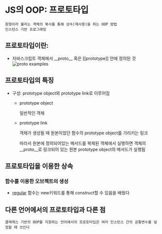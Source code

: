 # JS의 OOP: 프로토타입

    원형이라 불리는 객체의 복사를 통해 상속(재사용)을 하는 OOP 방법
    인스턴스 기반 프로그래밍


## 프로토타입이란:

- 자바스크립트 객체에서 \_\_proto__ 혹은 [[prototype]] 안에 정의된 것
![proto examples](https://user-images.githubusercontent.com/44242823/145678953-ae488a0a-0f88-4efa-af88-be49302f5d97.png)


## 프로토타입의 특징

- 구성: prototype object와 prototype link로 이루어짐
    
    - prototype object
        
        일반적인 객체
    
    - prototype link

        객체가 생성될 때 원본이었던 함수의 prototype object를 가리키는 링크
        
        따라서 원본에 정의되어있는 메서드를 복제된 객체에서 실행하면 객체의 \_\_proto__로 링크되어 있는 원본 prototype object의 메서드가 실행됨
        
        
## 프로토타입을 이용한 상속


### 함수를 이용한 오브젝트의 생성

- [regular](./FunctionRegularOrArrow.md) 함수는 new키워드를 통해 construct할 수 있음을 배웠다     


## 다른 언어에서의 프로토타입과 다른 점
    클래래스 기반의 OOP를 지원하는 언어에서의 프로토타입은 여러 인스턴스 간의 공통변수를 설정할 때 쓰인다

